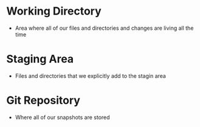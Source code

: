 # Working Directory
- Area where all of our files and directories and changes are living all the time

# Staging Area
 - Files and directories that we explicitly add to the stagin area

# Git Repository
 - Where all of our snapshots are stored